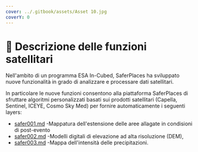 ```yaml
---
cover: ../.gitbook/assets/Asset 10.jpg
coverY: 0
---
```


# 📘 Descrizione delle funzioni satellitari

Nell'ambito di un programma ESA In-Cubed,  SaferPlaces ha sviluppato nuove funzionalità in grado di analizzare e processare dati satellitari.&#x20;

In particolare le nuove funzioni consentono alla piattaforma SaferPlaces di sfruttare algoritmi personalizzati basati sui prodotti  satellitari (Capella, Sentinel, ICEYE, Cosmo Sky Med) per fornire automaticamente i seguenti layers:

* [safer001.md](safer001.md "mention") -Mappatura dell'estensione delle aree allagate in condisioni di post-evento
* [safer002.md](safer002.md "mention") -Modelli digitali di elevazione ad alta risoluzione (DEM),&#x20;
* [safer003.md](safer003.md "mention") -Mappa dell'intensità delle precipitazioni.

